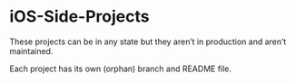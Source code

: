 # iOS-Side-Projects
These projects can be in any state but they aren’t in production and aren’t maintained.

Each project has its own (orphan) branch and README file.
